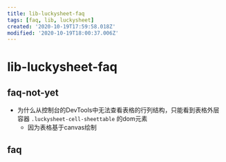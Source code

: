 ```yaml
---
title: lib-luckysheet-faq
tags: [faq, lib, luckysheet]
created: '2020-10-19T17:59:58.018Z'
modified: '2020-10-19T18:00:37.006Z'
---
```


# lib-luckysheet-faq

## faq-not-yet

- 为什么从控制台的DevTools中无法查看表格的行列结构，只能看到表格外层容器 `.luckysheet-cell-sheettable` 的dom元素
  - 因为表格基于canvas绘制

## faq
